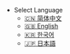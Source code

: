 * Select Language
  - [:cn: 简体中文](/)
  - [:uk: English](/en/)
  - [:kr: 한국어](/ko/)
  - [:jp: 日本語](/ja/)
